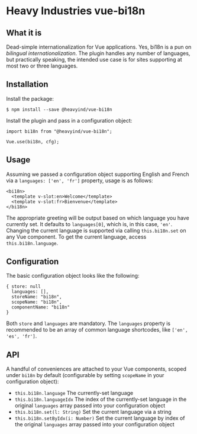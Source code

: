 # Heavy Industries vue-bi18n

## What it is

Dead-simple internationalization for Vue applications. Yes, bi18n is a pun on *bilingual internationalization*. The plugin handles any number of languages, but practically speaking, the intended use case is for sites supporting at most two or three languages.

## Installation

Install the package:

```
$ npm install --save @heavyind/vue-bi18n
```

Install the plugin and pass in a configuration object:

```
import bi18n from "@heavyind/vue-bi18n";

Vue.use(bi18n, cfg);
```

## Usage

Assuming we passed a configuration object supporting English and French via a `languages: ['en', 'fr']` property, usage is as follows:

```
<bi18n>
  <template v-slot:en>Welcome</template>
  <template v-slot:fr>Bienvenue</template>
</bi18n>
```

The appropriate greeting will be output based on which language you have currently set. It defaults to `languages[0]`, which is, in this case, `'en'`. Changing the current language is supported via calling `this.bi18n.set` on any Vue component. To get the current language, access `this.bi18n.language`.

## Configuration

The basic configuration object looks like the following:
```
{ store: null
  languages: [],
  storeName: "bi18n",
  scopeName: "bi18n",
  componentName: "bi18n"
}
```

Both `store` and `languages` are mandatory. The `languages` property is recommended to be an array of common language shortcodes, like `['en', 'es', 'fr']`.

## API

A handful of conveniences are attached to your Vue components, scoped under `bi18n` by default (configurable by setting `scopeName` in your configuration object):

* `this.bi18n.language` The currently-set language
* `this.bi18n.languageIdx` The index of the currently-set language in the original `languages` array passed into your configuration object
* `this.bi18n.set(l: String)` Set the current language via a string
* `this.bi18n.setByIdx(i: Number)` Set the current language by index of the original `languages` array passed into your configuration object
